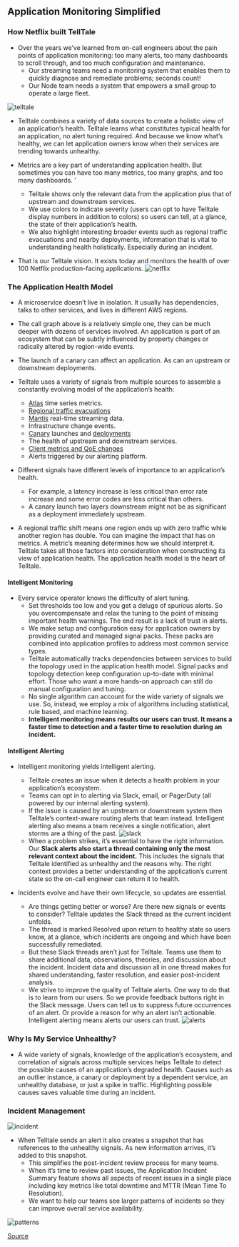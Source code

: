 ## Application Monitoring Simplified
### How Netflix built TellTale

* Over the years we’ve learned from on-call engineers about the pain points of application monitoring: too many alerts, too many dashboards to scroll through, and too much configuration and maintenance. 
  *  Our streaming teams need a monitoring system that enables them to quickly diagnose and remediate problems; seconds count! 
  *  Our Node team needs a system that empowers a small group to operate a large fleet. 
  
![telltale](https://miro.medium.com/max/700/0*otr8oTJj6Azt457O)

* Telltale combines a variety of data sources to create a holistic view of an application’s health. Telltale learns what constitutes typical health for an application, no alert tuning required. And because we know what’s healthy, we can let application owners know when their services are trending towards unhealthy.

* Metrics are a key part of understanding application health. But sometimes you can have too many metrics, too many graphs, and too many dashboards. '
  * Telltale shows only the relevant data from the application plus that of upstream and downstream services. 
  * We use colors to indicate severity (users can opt to have Telltale display numbers in addition to colors) so users can tell, at a glance, the state of their application’s health. 
  * We also highlight interesting broader events such as regional traffic evacuations and nearby deployments, information that is vital to understanding health holistically. Especially during an incident.

* That is our Telltale vision. It exists today and monitors the health of over 100 Netflix production-facing applications.
![netflix](https://miro.medium.com/max/700/0*cTKhcfxS_XD5L-9n)

### The Application Health Model
* A microservice doesn’t live in isolation. It usually has dependencies, talks to other services, and lives in different AWS regions. 
 * The call graph above is a relatively simple one, they can be much deeper with dozens of services involved. An application is part of an ecosystem that can be subtly influenced by property changes or radically altered by region-wide events. 
 * The launch of a canary can affect an application. As can an upstream or downstream deployments.

* Telltale uses a variety of signals from multiple sources to assemble a constantly evolving model of the application’s health:
  * [Atlas](https://netflixtechblog.com/introducing-atlas-netflixs-primary-telemetry-platform-bd31f4d8ed9a) time series metrics.
  * [Regional traffic evacuations](https://netflixtechblog.com/project-nimble-region-evacuation-reimagined-d0d0568254d4)
  * [Mantis](https://netflixtechblog.com/open-sourcing-mantis-a-platform-for-building-cost-effective-realtime-operations-focused-5b8ff387813a) real-time streaming data.
  * Infrastructure change events.
  * [Canary](https://netflixtechblog.com/automated-canary-analysis-at-netflix-with-kayenta-3260bc7acc69) launches and [deployments](https://netflixtechblog.com/global-continuous-delivery-with-spinnaker-2a6896c23ba7)
  * The health of upstream and downstream services.
  * [Client metrics and QoE changes](https://netflixtechblog.com/optimizing-the-netflix-streaming-experience-with-data-science-725f04c3e834)
  * Alerts triggered by our alerting platform.
  
* Different signals have different levels of importance to an application’s health. 
  * For example, a latency increase is less critical than error rate increase and some error codes are less critical than others. 
  * A canary launch two layers downstream might not be as significant as a deployment immediately upstream. 
* A regional traffic shift means one region ends up with zero traffic while another region has double. You can imagine the impact that has on metrics. A metric’s meaning determines how we should interpret it. Telltale takes all those factors into consideration when constructing its view of application health. The application health model is the heart of Telltale.

#### Intelligent Monitoring

* Every service operator knows the difficulty of alert tuning. 
  * Set thresholds too low and you get a deluge of spurious alerts. So you overcompensate and relax the tuning to the point of missing important health warnings. The end result is a lack of trust in alerts.
  * We make setup and configuration easy for application owners by providing curated and managed signal packs. These packs are combined into application profiles to address most common service types. 
  * Telltale automatically tracks dependencies between services to build the topology used in the application health model. Signal packs and topology detection keep configuration up-to-date with minimal effort. Those who want a more hands-on approach can still do manual configuration and tuning.
  * No single algorithm can account for the wide variety of signals we use. So, instead, we employ a mix of algorithms including statistical, rule based, and machine learning. 
  * **Intelligent monitoring means results our users can trust. It means a faster time to detection and a faster time to resolution during an incident.**
  
#### Intelligent Alerting
* Intelligent monitoring yields intelligent alerting. 
  * Telltale creates an issue when it detects a health problem in your application’s ecosystem. 
  * Teams can opt in to alerting via Slack, email, or PagerDuty (all powered by our internal alerting system). 
  * If the issue is caused by an upstream or downstream system then Telltale’s context-aware routing alerts that team instead. Intelligent alerting also means a team receives a single notification, alert storms are a thing of the past.
![slack](https://miro.medium.com/max/676/0*ekggl_Oabo2vJocj)
  * When a problem strikes, it’s essential to have the right information. Our **Slack alerts also start a thread containing only the most relevant context about the incident.** This includes the signals that Telltale identified as unhealthy and the reasons why. The right context provides a better understanding of the application’s current state so the on-call engineer can return it to health. 

* Incidents evolve and have their own lifecycle, so updates are essential. 
  * Are things getting better or worse? Are there new signals or events to consider? Telltale updates the Slack thread as the current incident unfolds. 
  * The thread is marked Resolved upon return to healthy state so users know, at a glance, which incidents are ongoing and which have been successfully remediated.
  * But these Slack threads aren’t just for Telltale. Teams use them to share additional data, observations, theories, and discussion about the incident. Incident data and discussion all in one thread makes for shared understanding, faster resolution, and easier post-incident analysis.
  * We strive to improve the quality of Telltale alerts. One way to do that is to learn from our users. So we provide feedback buttons right in the Slack message. Users can tell us to suppress future occurrences of an alert. Or provide a reason for why an alert isn’t actionable. Intelligent alerting means alerts our users can trust.
![alerts](https://miro.medium.com/max/577/0*oXj7Nyz9LZPOmpMZ)

### Why Is My Service Unhealthy?
* A wide variety of signals, knowledge of the application’s ecosystem, and correlation of signals across multiple services helps Telltale to detect the possible causes of an application’s degraded health. Causes such as an outlier instance, a canary or deployment by a dependent service, an unhealthy database, or just a spike in traffic. Highlighting possible causes saves valuable time during an incident.

### Incident Management
![incident](https://miro.medium.com/max/700/0*p6sSp5oj_A_mPVVy)
* When Telltale sends an alert it also creates a snapshot that has references to the unhealthy signals. As new information arrives, it’s added to this snapshot. 
  * This simplifies the post-incident review process for many teams. 
  * When it’s time to review past issues, the Application Incident Summary feature shows all aspects of recent issues in a single place including key metrics like total downtime and MTTR (Mean Time To Resolution). 
  * We want to help our teams see larger patterns of incidents so they can improve overall service availability.
  
![patterns](https://miro.medium.com/max/604/0*ZfKPKbIU-PNGF5NN)

[Source](https://netflixtechblog.com/telltale-netflix-application-monitoring-simplified-5c08bfa780ba)
